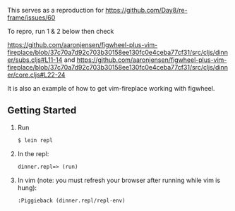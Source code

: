 This serves as a reproduction for https://github.com/Day8/re-frame/issues/60

To repro, run 1 & 2 below then check

https://github.com/aaronjensen/figwheel-plus-vim-fireplace/blob/37c70a7d92c703b30158ee130fc0e4ceba77cf31/src/cljs/dinner/subs.cljs#L11-14
and
https://github.com/aaronjensen/figwheel-plus-vim-fireplace/blob/37c70a7d92c703b30158ee130fc0e4ceba77cf31/src/cljs/dinner/core.cljs#L22-24

It is also an example of how to get vim-fireplace working with figwheel.

## Getting Started

1. Run

    ```bash
    $ lein repl
    ```
1. In the repl:

    ```clojure
    dinner.repl=> (run)
    ```
1. In vim (note: you must refresh your browser after running while vim is hung):

    ```viml
    :Piggieback (dinner.repl/repl-env)
    ```
